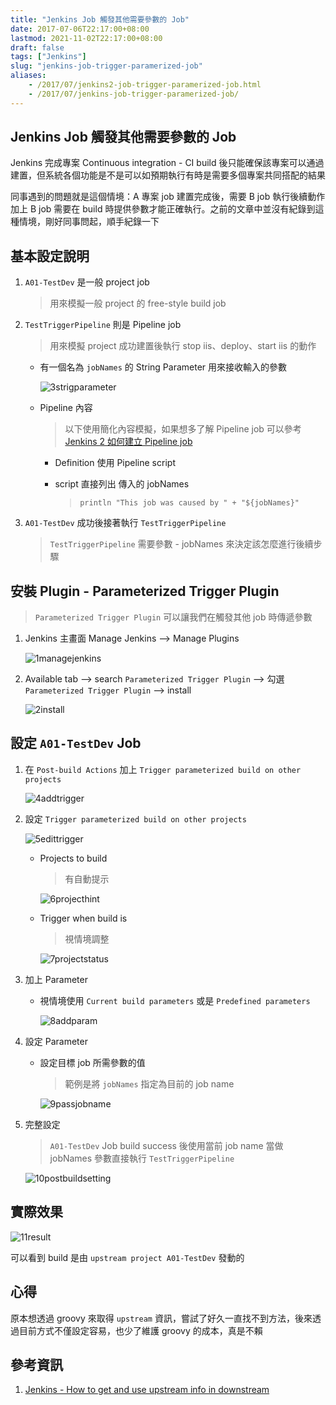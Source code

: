 ```yaml
---
title: "Jenkins Job 觸發其他需要參數的 Job"
date: 2017-07-06T22:17:00+08:00
lastmod: 2021-11-02T22:17:00+08:00
draft: false
tags: ["Jenkins"]
slug: "jenkins-job-trigger-paramerized-job"
aliases:
    - /2017/07/jenkins2-job-trigger-paramerized-job.html
    - /2017/07/jenkins-job-trigger-paramerized-job/
---
```

## Jenkins Job 觸發其他需要參數的 Job

Jenkins 完成專案 Continuous integration - CI build 後只能確保該專案可以通過建置，但系統各個功能是不是可以如預期執行有時是需要多個專案共同搭配的結果

同事遇到的問題就是這個情境：A 專案 job 建置完成後，需要 B job 執行後續動作加上 B job 需要在 build 時提供參數才能正確執行。之前的文章中並沒有紀錄到這種情境，剛好同事問起，順手紀錄一下

## 基本設定說明

1. `A01-TestDev` 是一般 project job

    > 用來模擬一般 project 的 free-style build job

2. `TestTriggerPipeline` 則是 Pipeline job

    > 用來模擬 project 成功建置後執行 stop iis、deploy、start iis 的動作

    * 有一個名為 `jobNames` 的 String Parameter 用來接收輸入的參數

        ![3strigparameter](https://user-images.githubusercontent.com/3851540/27906371-d6bd1b08-6275-11e7-9787-6e889b69e892.png)

    * Pipeline 內容

        > 以下使用簡化內容模擬，如果想多了解 Pipeline job 可以參考 [Jenkins 2 如何建立 Pipeline job](/jenkins-2-pipeline-job)

        * Definition 使用 Pipeline script
        * script 直接列出 傳入的 jobNames

            > `println "This job was caused by " + "${jobNames}"`

3. `A01-TestDev` 成功後接著執行 `TestTriggerPipeline`

    > `TestTriggerPipeline` 需要參數 - jobNames 來決定該怎麼進行後續步驟

## 安裝 Plugin - Parameterized Trigger Plugin

> `Parameterized Trigger Plugin` 可以讓我們在觸發其他 job 時傳遞參數

1. Jenkins 主畫面 Manage Jenkins --> Manage Plugins

    ![1managejenkins](https://user-images.githubusercontent.com/3851540/27906369-d6b8a03c-6275-11e7-9562-2c4cedb00c5c.png)

2. Available tab --> search `Parameterized Trigger Plugin` --> 勾選 `Parameterized Trigger Plugin` --> install

    ![2install](https://user-images.githubusercontent.com/3851540/27906368-d6b75132-6275-11e7-8b6f-92f9b83b3cb6.png)

## 設定 `A01-TestDev` Job

1. 在 `Post-build Actions` 加上 `Trigger parameterized build on other projects`

    ![4addtrigger](https://user-images.githubusercontent.com/3851540/27906372-d6d7fbc6-6275-11e7-9bec-73e6022c2d65.png)

2. 設定 `Trigger parameterized build on other projects`

    ![5edittrigger](https://user-images.githubusercontent.com/3851540/27906363-d68f31c0-6275-11e7-8d69-a968dbe18104.png)

    * Projects to build

        > 有自動提示

        ![6projecthint](https://user-images.githubusercontent.com/3851540/27906362-d68cf220-6275-11e7-85b0-87f8566c8ec2.png)

    * Trigger when build is

        > 視情境調整

        ![7projectstatus](https://user-images.githubusercontent.com/3851540/27906366-d696801a-6275-11e7-8520-93bb413cea50.png)

3. 加上 Parameter

    * 視情境使用 `Current build parameters` 或是 `Predefined parameters`

        ![8addparam](https://user-images.githubusercontent.com/3851540/27906364-d68fe08e-6275-11e7-905e-ccecaacf4222.png)

4. 設定 Parameter

    * 設定目標 job 所需參數的值

        > 範例是將 `jobNames` 指定為目前的 job name

        ![9passjobname](https://user-images.githubusercontent.com/3851540/27906365-d690ac1c-6275-11e7-86c4-eadf1f3b2287.png)

5. 完整設定

    > `A01-TestDev` Job build success 後使用當前 job name 當做 jobNames 參數直接執行 `TestTriggerPipeline`

    ![10postbuildsetting](https://user-images.githubusercontent.com/3851540/27906367-d6b68234-6275-11e7-93c8-0b757a18261d.png)

## 實際效果

![11result](https://user-images.githubusercontent.com/3851540/27906370-d6b92494-6275-11e7-966b-4e4298f2c095.png)

可以看到 build 是由 `upstream project A01-TestDev` 發動的

## 心得

原本想透過 groovy 來取得 `upstream` 資訊，嘗試了好久一直找不到方法，後來透過目前方式不僅設定容易，也少了維護 groovy 的成本，真是不賴

## 參考資訊

1. [Jenkins - How to get and use upstream info in downstream](http://techqa.info/programming/question/39207924/jenkins---how-to-get-and-use-upstream-info-in-downstream)
